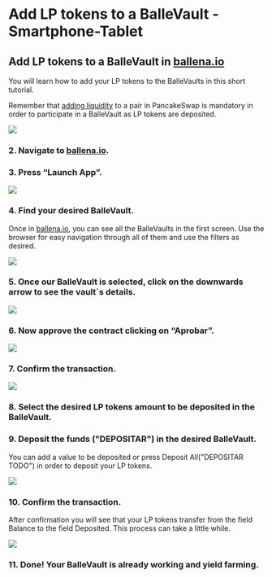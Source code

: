 # Add LP tokens to a BalleVault - Smartphone-Tablet

## Add LP tokens to a BalleVault in [ballena.io](https://ballena.io/)

You will learn how to add your LP tokens to the BalleVaults in this short tutorial.

Remember that [adding liquidity](add-liquidity-to-a-lp-smartphone-tablet.md) to a pair in PancakeSwap is mandatory in order to participate in a BalleVault as LP tokens are deposited.



![](../../../../.gitbook/assets/screenshot_20210223-181850%20%282%29%20%282%29%20%282%29%20%282%29%20%282%29%20%282%29%20%282%29%20%282%29%20%282%29%20%282%29%20%281%29.jpg)





### 2. Navigate to [ballena.io](https://ballena.io).

### 

### 3. Press “Launch App”.



![](../../../../.gitbook/assets/screenshot_20210223-181850%20%282%29%20%282%29%20%282%29%20%282%29%20%282%29%20%282%29%20%282%29%20%282%29%20%282%29%20%282%29.jpg)

### 

### 4. Find your desired BalleVault.

Once in [ballena.io](https://ballena.io), you can see all the BalleVaults in the first screen. Use the browser for easy navigation through all of them and use the filters as desired.



![](../../../../.gitbook/assets/sin-titulo%20%281%29.png)

### 

### 5. Once our BalleVault is selected, click on the downwards arrow to see the vault´s details.



![](../../../../.gitbook/assets/ballena_boveda1%20%281%29.png)

### 

### 6. Now approve the contract clicking on “Aprobar”.



![](../../../../.gitbook/assets/ballena_boveda1.png)

### 

### 7. Confirm the transaction.



![](../../../../.gitbook/assets/12%20%281%29.png)

### 

### 8. Select the desired LP tokens amount to be deposited in the BalleVault.

### 9. Deposit the funds \("DEPOSITAR"\) in the desired BalleVault.

You can add a value to be deposited or press Deposit All\("DEPOSITAR TODO"\) in order to deposit your LP tokens.



![](../../../../.gitbook/assets/ballena_boveda_deposita%20%281%29%20%281%29%20%281%29%20%281%29%20%281%29%20%281%29%20%281%29.jpg)





### 10. Confirm the transaction.

After confirmation you will see that your LP tokens transfer from the field Balance to the field Deposited. This process can take a little while.



![](../../../../.gitbook/assets/7%20%281%29%20%281%29.png)

### 

### 11. Done! Your BalleVault is already working and yield farming.







